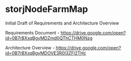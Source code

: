# storjNodeFarmMap

Initial Draft of Requirements and Architecture Overview

Requirements Document - https://drive.google.com/open?id=0B7rBXxqBgyMDZmd0QThCTHM0Nzg

Architecture Overview - https://drive.google.com/open?id=0B7rBXxqBgyMDOVE3R0I3ZFl2THc
